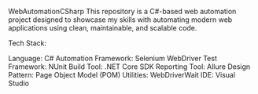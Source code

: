 WebAutomationCSharp
This repository is a C#-based web automation project designed to showcase my skills with automating modern web applications using clean, maintainable, and scalable code.

Tech Stack:

Language: C#
Automation Framework: Selenium WebDriver
Test Framework: NUnit
Build Tool: .NET Core SDK
Reporting Tool: Allure
Design Pattern: Page Object Model (POM)
Utilities: WebDriverWait
IDE: Visual Studio
